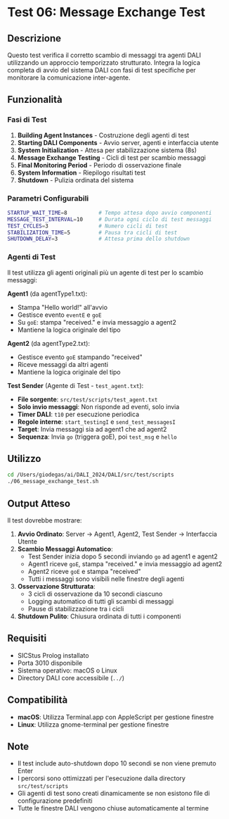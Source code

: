 # Test 06: Message Exchange Test

## Descrizione

Questo test verifica il corretto scambio di messaggi tra agenti DALI utilizzando un approccio temporizzato strutturato. Integra la logica completa di avvio del sistema DALI con fasi di test specifiche per monitorare la comunicazione inter-agente.

## Funzionalità

### Fasi di Test

1. **Building Agent Instances** - Costruzione degli agenti di test
2. **Starting DALI Components** - Avvio server, agenti e interfaccia utente  
3. **System Initialization** - Attesa per stabilizzazione sistema (8s)
4. **Message Exchange Testing** - Cicli di test per scambio messaggi
5. **Final Monitoring Period** - Periodo di osservazione finale
6. **System Information** - Riepilogo risultati test
7. **Shutdown** - Pulizia ordinata del sistema

### Parametri Configurabili

```bash
STARTUP_WAIT_TIME=8          # Tempo attesa dopo avvio componenti
MESSAGE_TEST_INTERVAL=10     # Durata ogni ciclo di test messaggi  
TEST_CYCLES=3                # Numero cicli di test
STABILIZATION_TIME=5         # Pausa tra cicli di test
SHUTDOWN_DELAY=3             # Attesa prima dello shutdown
```

### Agenti di Test

Il test utilizza gli agenti originali più un agente di test per lo scambio messaggi:

**Agent1** (da agentType1.txt): 

- Stampa "Hello world!" all'avvio
- Gestisce evento `eventE` e `goE`
- Su `goE`: stampa "received." e invia messaggio a agent2
- Mantiene la logica originale del tipo

**Agent2** (da agentType2.txt):

- Gestisce evento `goE` stampando "received"
- Riceve messaggi da altri agenti
- Mantiene la logica originale del tipo

**Test Sender** (Agente di Test - `test_agent.txt`):

- **File sorgente**: `src/test/scripts/test_agent.txt`
- **Solo invio messaggi**: Non risponde ad eventi, solo invia
- **Timer DALI**: `t10` per esecuzione periodica
- **Regole interne**: `start_testingI` e `send_test_messagesI`
- **Target**: Invia messaggi sia ad agent1 che ad agent2
- **Sequenza**: Invia `go` (triggera goE), poi `test_msg` e `hello`

## Utilizzo

```bash
cd /Users/giodegas/ai/DALI_2024/DALI/src/test/scripts
./06_message_exchange_test.sh
```

## Output Atteso

Il test dovrebbe mostrare:

1. **Avvio Ordinato**: Server → Agent1, Agent2, Test Sender → Interfaccia Utente
2. **Scambio Messaggi Automatico**: 
   - Test Sender inizia dopo 5 secondi inviando `go` ad agent1 e agent2
   - Agent1 riceve `goE`, stampa "received." e invia messaggio ad agent2
   - Agent2 riceve `goE` e stampa "received"
   - Tutti i messaggi sono visibili nelle finestre degli agenti
3. **Osservazione Strutturata**: 
   - 3 cicli di osservazione da 10 secondi ciascuno
   - Logging automatico di tutti gli scambi di messaggi
   - Pause di stabilizzazione tra i cicli
4. **Shutdown Pulito**: Chiusura ordinata di tutti i componenti

## Requisiti

- SICStus Prolog installato
- Porta 3010 disponibile
- Sistema operativo: macOS o Linux
- Directory DALI core accessibile (`../`)

## Compatibilità

- **macOS**: Utilizza Terminal.app con AppleScript per gestione finestre
- **Linux**: Utilizza gnome-terminal per gestione finestre

## Note

- Il test include auto-shutdown dopo 10 secondi se non viene premuto Enter
- I percorsi sono ottimizzati per l'esecuzione dalla directory `src/test/scripts`
- Gli agenti di test sono creati dinamicamente se non esistono file di configurazione predefiniti
- Tutte le finestre DALI vengono chiuse automaticamente al termine
